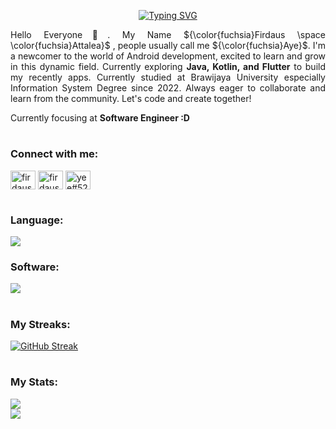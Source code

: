 <p align="center"> <a href="https://git.io/typing-svg"><img src="https://readme-typing-svg.demolab.com?font=Jacques+Francois+Shadow&size=25&duration=5500&pause=1000&color=D600FF&background=FF0D0000&vCenter=true&width=435&lines=Welkom+bij+Mijn+Dashboard!+%E3%83%84;Ik+ben+van+de+faculteit+Informatica+%3E%3C;Aangenaam+kennis+te+maken++(%E2%80%A2%CC%80%E1%B4%97%E2%80%A2%CC%81)%D9%88+%CC%91%CC%91" alt="Typing SVG" /></a></p>

<p align="justify">Hello Everyone👋. My Name ${\color{fuchsia}Firdaus \space \color{fuchsia}Attalea}$ , people usually call me ${\color{fuchsia}Aye}$. I'm a newcomer to the world of Android development, excited to learn and grow in this dynamic field. Currently exploring <strong>Java, Kotlin, and Flutter</strong> to build my recently apps. Currently studied at Brawijaya University especially Information System Degree since 2022. Always eager to collaborate and learn from the community. Let's code and create together!</p> Currently focusing at <strong>Software Engineer :D</strong>

<h1 dir="auto"></h1>
<h3 align="left">Connect with me:</h3>
<p align="left">
<a href="https://linkedin.com/in/firdausattalea" target="blank"><img align="center" src="https://raw.githubusercontent.com/rahuldkjain/github-profile-readme-generator/master/src/images/icons/Social/linked-in-alt.svg" alt="firdausattalea" height="30" width="40" /></a>
<a href="https://instagram.com/firdausattalea" target="blank"><img align="center" src="https://raw.githubusercontent.com/rahuldkjain/github-profile-readme-generator/master/src/images/icons/Social/instagram.svg" alt="firdausattalea" height="30" width="40" /></a>
<a href="https://discord.gg/yee#5206" target="blank"><img align="center" src="https://raw.githubusercontent.com/rahuldkjain/github-profile-readme-generator/master/src/images/icons/Social/discord.svg" alt="yee#5206" height="30" width="40" /></a>
</p>

<h1 dir="auto"></h1>
<h3 align="left" > Language: </p>
<p align="left">
  <a href="https://skillicons.dev">
    <img src="https://skillicons.dev/icons?i=bootstrap,css,kotlin,java,html,js,laravel,react,php,nextjs,vite,flutter,nodejs,typescript,nodejs" />
  </a>
</p>


<h3 align="left" > Software: </p>
  <a href="https://skillicons.dev">
    <img src="https://skillicons.dev/icons?i=git,figma,github,gitlab,mongodb,mysql" />
  </a>
</p>
  
<h1 dir="auto"></h1>
<h3> My Streaks: </h3>
<a href="https://git.io/streak-stats"><img src="https://streak-stats.demolab.com?user=FirdausAttalea&theme=burnt-neon" alt="GitHub Streak" /></a>
<br\>

<h1 dir="auto"></h1>
<h3>My Stats: </h3>
<picture>
  <source
    srcset="https://github-readme-stats.vercel.app/api?username=FirdausAttalea&theme=omni&show_icons=true&hide_border=false&count_private=true"
    media="(prefers-color-scheme: dark)"/>
  <img src="https://github-readme-stats.vercel.app/api?username=FirdausAttalea&theme=omni&show_icons=true&hide_border=false&count_private=true" />
</picture>
<br/>
  
<picture>
  <source
    srcset="https://github-readme-stats.vercel.app/api/top-langs/?username=FirdausAttalea&theme=omni&show_icons=true&hide_border=false&layout=compact"
    media="(prefers-color-scheme: dark)"
  />
  <img src="https://github-readme-stats.vercel.app/api/top-langs/?username=FirdausAttalea&theme=omni&show_icons=true&hide_border=false&layout=compact" />
</picture>


